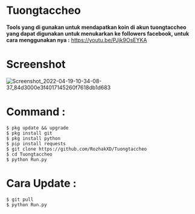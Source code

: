# Tuongtaccheo

**Tools yang di gunakan untuk mendapatkan koin di akun tuongtaccheo yang dapat digunakan untuk menukarkan ke followers facebook, untuk cara menggunakan nya :** https://youtu.be/PJjk9OsEYKA

# Screenshot

![Screenshot_2022-04-19-10-34-08-37_84d3000e3f4017145260f7618db1d683](https://user-images.githubusercontent.com/65714340/164376016-aee1e498-f591-4c4b-8156-e3c34d5eff2a.png)

# Command :
    $ pkg update && upgrade
    $ pkg install git
    $ pkg install python
    $ pip install requests
    $ git clone https://github.com/RozhakXD/Tuongtaccheo
    $ cd Tuongtaccheo
    $ python Run.py

# Cara Update :
    $ git pull
    $ python Run.py

